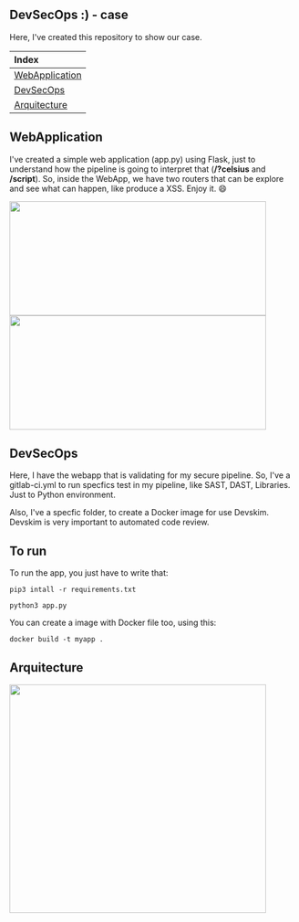 ## DevSecOps :)  - case    
 
Here, I've created this repository to show our case.

|**Index**
|:---
|[WebApplication](#webapplication)|
|[DevSecOps](#devsecops)|
|[Arquitecture](#arquitecture)|


## WebApplication

I've created a simple web application (app.py) using Flask, just to understand how the pipeline is going to interpret that (**/?celsius** and **/script**).
So, inside the WebApp, we have two routers that can be explore and see what can happen, like produce a XSS.
Enjoy it. 😄


<img src="/uploads/ecd9cd1cb8b8e01f6b48089618a67b92/image.png"  width="450" height="200">

<img src="/uploads/40bf321a8cde80409532928d975cc364/image.png"  width="450" height="200">


## DevSecOps

Here, I have the webapp that is validating for my secure pipeline. So, I've a gitlab-ci.yml to run specfics test in my pipeline, like SAST, DAST, Libraries. Just to Python environment.

Also, I've a specfic folder, to create a Docker image for use Devskim. Devskim is very important to automated code review.

## To run

To run the app, you just have to write that:

```pip3 intall -r requirements.txt ```

```python3 app.py```

You can create a image with Docker file too, using this:

```docker build -t myapp .```

## Arquitecture

<img src="/uploads/cff675b3ba8de6936832889976926e8e/image.png"  width="450" height="400">

